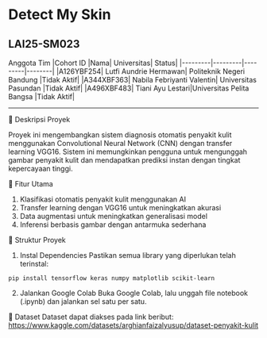 # Detect My Skin
## LAI25-SM023
Anggota Tim
|Cohort ID	|Nama|	Universitas| Status|
|---------|---------|---------|--------|
|A126YBF254|	Lutfi Aundrie Hermawan|	Politeknik Negeri  Bandung |Tidak Aktif|
|A344XBF363|	Nabila Febriyanti Valentin|	 Universitas Pasundan |Tidak Aktif|
|A496XBF483|	Tiani Ayu Lestari|Universitas Pelita Bangsa |Tidak Aktif|

-------------
📌 Deskripsi Proyek

Proyek ini mengembangkan sistem diagnosis otomatis penyakit kulit menggunakan Convolutional Neural Network (CNN) dengan transfer learning VGG16. Sistem ini memungkinkan pengguna untuk mengunggah gambar penyakit kulit dan mendapatkan prediksi instan dengan tingkat kepercayaan tinggi.

🚀 Fitur Utama
1. Klasifikasi otomatis penyakit kulit menggunakan AI
2. Transfer learning dengan VGG16 untuk meningkatkan akurasi
3. Data augmentasi untuk meningkatkan generalisasi model
4. Inferensi berbasis gambar dengan antarmuka sederhana

📂 Struktur Proyek
1. Instal Dependencies
Pastikan semua library yang diperlukan telah terinstal:
```
pip install tensorflow keras numpy matplotlib scikit-learn
```
2. Jalankan Google Colab
Buka Google Colab, lalu unggah file notebook (.ipynb) dan jalankan sel satu per satu.

📂 Dataset
Dataset dapat diakses pada link beribut: https://www.kaggle.com/datasets/arghianfaizalyusup/dataset-penyakit-kulit

